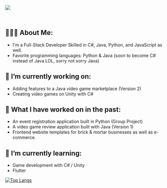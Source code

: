 
<p align=”center”>
<img src=https://github.com/sarahsotomayor/sarahsotomayor/assets/116047642/ec66ab4a-26d3-408a-815e-64ff284fcbe5>

</p>

<br>

## 👩🏻‍💻 About Me:

* I'm a Full-Stack Developer Skilled in C#, Java, Python, and JavaScript as well.
* Favorite programming languages: Python & Java (soon to become C# instead of Java LOL, sorry not sorry Java)

## 🔭 I’m currently working on: 

* Adding features to a Java video game marketplace (Version 2)
* Creating video games on Unity with C#

## 🎉 What I have worked on in the past:
* An event registration application built in Python (Group Project)
* A video game review application built with Java (Version 1)
* Frontend website templates for brick & mortar businesses as well as e-commerce. 

## 🌱 I’m currently learning: 

* Game development with C# / Unity
* Flutter


[![Top Langs](https://github-readme-stats.vercel.app/api/top-langs/?username=sarahsotomayor&layout=compact&theme=dark#gh-dark-mode-only)](https://github.com/sarahsotomayor)
